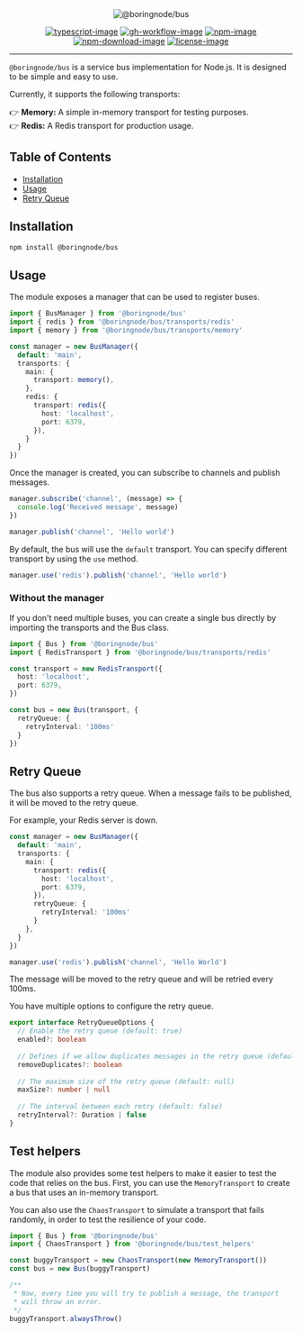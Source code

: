 <div align="center">
  <img src="https://github.com/RomainLanz/bus/assets/2793951/fb93dc3d-d05d-40e4-a66b-35bb2a161750" alt="@boringnode/bus">
</div>

<div align="center">

[![typescript-image]][typescript-url]
[![gh-workflow-image]][gh-workflow-url]
[![npm-image]][npm-url]
[![npm-download-image]][npm-download-url]
[![license-image]][license-url]

</div>

<hr />

`@boringnode/bus` is a service bus implementation for Node.js. It is designed to be simple and easy to use.

Currently, it supports the following transports:

<p>
👉 <strong>Memory:</strong> A simple in-memory transport for testing purposes.<br />
👉 <strong>Redis:</strong> A Redis transport for production usage.
</p>

## Table of Contents

<!-- START doctoc generated TOC please keep comment here to allow auto update -->
<!-- DON'T EDIT THIS SECTION, INSTEAD RE-RUN doctoc TO UPDATE -->

- [Installation](#installation)
- [Usage](#usage)
- [Retry Queue](#retry-queue)

<!-- END doctoc generated TOC please keep comment here to allow auto update -->

## Installation

```bash
npm install @boringnode/bus
```

## Usage

The module exposes a manager that can be used to register buses.

```typescript
import { BusManager } from '@boringnode/bus'
import { redis } from '@boringnode/bus/transports/redis'
import { memory } from '@boringnode/bus/transports/memory'

const manager = new BusManager({
  default: 'main',
  transports: {
    main: {
      transport: memory(),
    },
    redis: {
      transport: redis({
        host: 'localhost',
        port: 6379,
      }),
    }
  }
})
```

Once the manager is created, you can subscribe to channels and publish messages.

```typescript
manager.subscribe('channel', (message) => {
  console.log('Received message', message)
})

manager.publish('channel', 'Hello world')
```

By default, the bus will use the `default` transport. You can specify different transport by using the `use` method.

```typescript
manager.use('redis').publish('channel', 'Hello world')
```

### Without the manager

If you don't need multiple buses, you can create a single bus directly by importing the transports and the Bus class.

```typescript
import { Bus } from '@boringnode/bus'
import { RedisTransport } from '@boringnode/bus/transports/redis'

const transport = new RedisTransport({
  host: 'localhost',
  port: 6379,
})

const bus = new Bus(transport, {
  retryQueue: {
    retryInterval: '100ms'
  }
})
```

## Retry Queue

The bus also supports a retry queue. When a message fails to be published, it will be moved to the retry queue.

For example, your Redis server is down.

```typescript
const manager = new BusManager({
  default: 'main',
  transports: {
    main: {
      transport: redis({
        host: 'localhost',
        port: 6379,
      }),
      retryQueue: {
        retryInterval: '100ms'
      }
    },
  }
})

manager.use('redis').publish('channel', 'Hello World')
```

The message will be moved to the retry queue and will be retried every 100ms.

You have multiple options to configure the retry queue.

```typescript
export interface RetryQueueOptions {
  // Enable the retry queue (default: true)
  enabled?: boolean
  
  // Defines if we allow duplicates messages in the retry queue (default: true)
  removeDuplicates?: boolean
  
  // The maximum size of the retry queue (default: null)
  maxSize?: number | null
  
  // The interval between each retry (default: false)
  retryInterval?: Duration | false
}
```

## Test helpers

The module also provides some test helpers to make it easier to test the code that relies on the bus. First, you can use the `MemoryTransport` to create a bus that uses an in-memory transport.

You can also use the `ChaosTransport` to simulate a transport that fails randomly, in order to test the resilience of your code.

```ts
import { Bus } from '@boringnode/bus'
import { ChaosTransport } from '@boringnode/bus/test_helpers'

const buggyTransport = new ChaosTransport(new MemoryTransport())
const bus = new Bus(buggyTransport)

/**
 * Now, every time you will try to publish a message, the transport 
 * will throw an error.
 */
buggyTransport.alwaysThrow()
```

[gh-workflow-image]: https://img.shields.io/github/actions/workflow/status/romainlanz/bus/test.yml?branch=main&style=for-the-badge
[gh-workflow-url]: https://github.com/romainlanz/bus/actions/workflows/test.yml
[npm-image]: https://img.shields.io/npm/v/@boringnode/bus.svg?style=for-the-badge&logo=npm
[npm-url]: https://www.npmjs.com/package/@boringnode/bus
[npm-download-image]: https://img.shields.io/npm/dm/@boringnode/bus?style=for-the-badge
[npm-download-url]: https://www.npmjs.com/package/@boringnode/bus
[typescript-image]: https://img.shields.io/badge/Typescript-294E80.svg?style=for-the-badge&logo=typescript
[typescript-url]: https://www.typescriptlang.org
[license-image]: https://img.shields.io/npm/l/@boringnode/bus?color=blueviolet&style=for-the-badge
[license-url]: LICENSE.md
